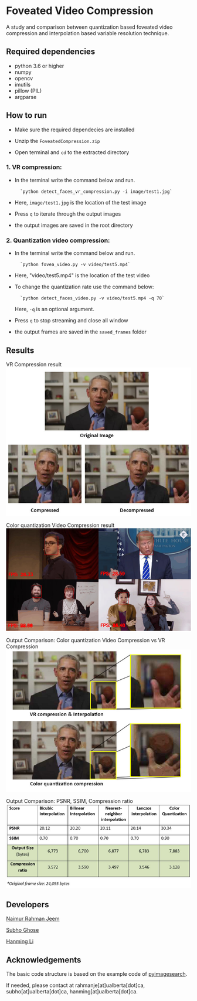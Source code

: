 # Foveated Video Compression

A study and comparison between quantization based foveated video compression and interpolation based variable resolution technique.

## Required dependencies
- python 3.6 or higher
- numpy
- opencv
- imutils
- pillow (PIL)
- argparse

## How to run

- Make sure the required dependecies are installed

- Unzip the `FoveatedCompression.zip`

- Open terminal and `cd` to the extracted directory

### 1. VR compression:
- In the terminal write the command below and run.

		`python detect_faces_vr_compression.py -i image/test1.jpg`
	
- Here, `image/test1.jpg` is the location of the test image

- Press `q` to iterate through the output images

- the output images are saved in the root directory


### 2. Quantization video compression:
- In the terminal write the command below and run.

		`python fovea_video.py -v video/test5.mp4`
		
- Here, "video/test5.mp4" is the location of the test video

- To change the quantization rate use the command below:

		`python detect_faces_video.py -v video/test5.mp4 -q 70`
	
   Here, `-q` is an optional argument.
   
- Press `q` to stop streaming and close all window

- the output frames are saved in the `saved_frames` folder

## Results

VR Compression result
![VR compression result](https://github.com/zeeem/Foveated-Video-Compression/blob/master/docs/vr_compr.jpg)

Color quantization Video Compression result
![Color quantization Video Compression result](https://github.com/zeeem/Foveated-Video-Compression/blob/master/docs/face_ssd.jpg)

Output Comparison: Color quantization Video Compression vs VR Compression
![Output Comparison](https://github.com/zeeem/Foveated-Video-Compression/blob/master/docs/quantize_vr_comapre.jpg)

Output Comparison: PSNR, SSIM, Compression ratio
![Output Comparison](https://github.com/zeeem/Foveated-Video-Compression/blob/master/docs/psnr_ssim.jpg)



## Developers
[Naimur Rahman Jeem](https://www.linkedin.com/in/zeeem/)

[Subho Ghose](https://www.linkedin.com/in/subhoghose/)

[Hanming Li](https://www.linkedin.com/in/hanming-li-306b11199/)


## Acknowledgements
The basic code structure is based on the example code of [pyimagesearch](https://www.pyimagesearch.com/).


If needed, please contact at rahmanje[at]ualberta[dot]ca, subho[at]ualberta[dot]ca, hanming[at]ualberta[dot]ca.